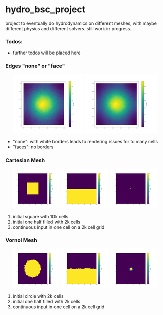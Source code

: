 # hydro_bsc_project
project to eventually do hydrodynamics on different meshes, with maybe different physics and different solvers. still work in progress...

### Todos:
- further todos will be placed here

### Edges "none" or "face"
<p align="center">
  <img src="./figures/test_edgecolor_none.png" alt="none" width="45%">
  <img src="./figures/test_edgecolor_face.png" alt="face" width="45%">
</p>

- "none": with white borders leads to rendering issues for to many cells 
- "faces": no borders

### Cartesian Mesh

<p align="center">
  <img src="./figures/c_square_10k.gif" alt="square" width="30%">
  <img src="./figures/c_half_2k.gif" alt="half" width="30%">
  <img src="./figures/c_continuous_input.gif" alt="input" width="30%">
</p>

1. initial square with 10k cells
2. initial one half filled with 2k cells
3. continuous input in one cell on a 2k cell grid

### Vornoi Mesh
<p align="center">
  <img src="./figures/v_circle_2k.gif" alt="circle" width="30%">
  <img src="./figures/v_half_2k.gif" alt="half" width="30%">
  <img src="./figures/v_continuous_input.gif" alt="input" width="30%">
</p>

1. initial circle with 2k cells
2. initial one half filled with 2k cells
3. continuous input in one cell on a 2k cell grid